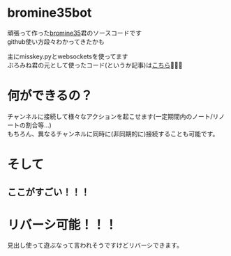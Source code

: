 # bromine35bot  
頑張って作った[bromine35](https://misskey.io/@bromine35)君のソースコードです  
github使い方段々わかってきたかも  

主にmisskey.pyとwebsocketsを使ってます  
ぶろみね君の元として使ったコード(というか記事)は[こちら](https://qiita.com/CyberRex/items/e49828dba8e5867d8b26):eyes::eyes::eyes:
# 何ができるの？
チャンネルに接続して様々なアクションを起こせます(一定期間内のノート/リノートの割合等...)  
もちろん、異なるチャンネルに同時に(非同期的に)接続することも可能です。  
# そして
## ここがすごい！！！
# リバーシ可能！！！
見出し使って遊ぶなって言われそうですけどリバーシできます。